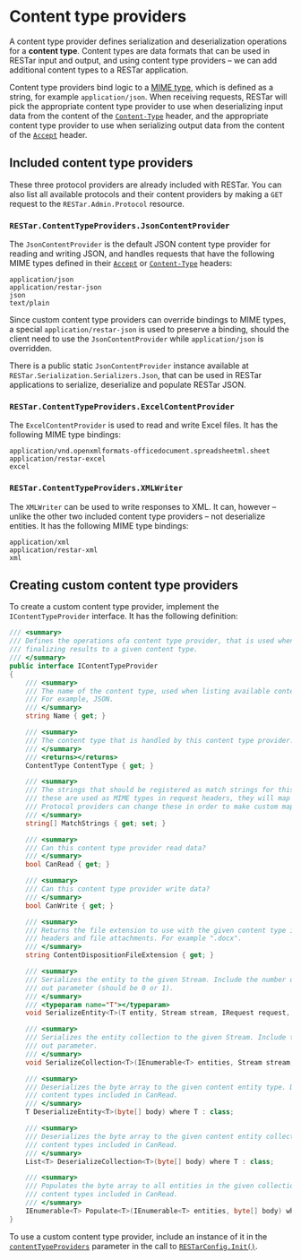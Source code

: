 # Content type providers

A content type provider defines serialization and deserialization operations for a **content type**. Content types are data formats that can be used in RESTar input and output, and using content type providers – we can add additional content types to a RESTar application.

Content type providers bind logic to a [MIME type](https://en.wikipedia.org/wiki/Media_type), which is defined as a string, for example `application/json`. When receiving requests, RESTar will pick the appropriate content type provider to use when deserializing input data from the content of the [`Content-Type`](../../Consuming%20a%20RESTar%20API/Headers#content-type) header, and the appropriate content type provider to use when serializing output data from the content of the [`Accept`](../../Consuming%20a%20RESTar%20API/Headers#accept) header.

## Included content type providers

These three protocol providers are already included with RESTar. You can also list all available protocols and their content providers by making a `GET` request to the `RESTar.Admin.Protocol` resource.

### `RESTar.ContentTypeProviders.JsonContentProvider`

The `JsonContentProvider` is the default JSON content type provider for reading and writing JSON, and handles requests that have the following MIME types defined in their [`Accept`](../../Consuming%20a%20RESTar%20API/Headers#accept) or [`Content-Type`](../../Consuming%20a%20RESTar%20API/Headers#content-type) headers:

```
application/json
application/restar-json
json
text/plain
```

Since custom content type providers can override bindings to MIME types, a special `application/restar-json` is used to preserve a binding, should the client need to use the `JsonContentProvider` while `application/json` is overridden.

There is a public static `JsonContentProvider` instance available at `RESTar.Serialization.Serializers.Json`, that can be used in RESTar applications to serialize, deserialize and populate RESTar JSON.

### `RESTar.ContentTypeProviders.ExcelContentProvider`

The `ExcelContentProvider` is used to read and write Excel files. It has the following MIME type bindings:

```
application/vnd.openxmlformats-officedocument.spreadsheetml.sheet
application/restar-excel
excel
```

### `RESTar.ContentTypeProviders.XMLWriter`

The `XMLWriter` can be used to write responses to XML. It can, however – unlike the other two included content type providers – not deserialize entities. It has the following MIME type bindings:

```
application/xml
application/restar-xml
xml
```

## Creating custom content type providers

To create a custom content type provider, implement the `IContentTypeProvider` interface. It has the following definition:

```csharp
/// <summary>
/// Defines the operations ofa content type provider, that is used when
/// finalizing results to a given content type.
/// </summary>
public interface IContentTypeProvider
{
    /// <summary>
    /// The name of the content type, used when listing available content types.
    /// For example, JSON.
    /// </summary>
    string Name { get; }

    /// <summary>
    /// The content type that is handled by this content type provider.
    /// </summary>
    /// <returns></returns>
    ContentType ContentType { get; }

    /// <summary>
    /// The strings that should be registered as match strings for this content type provider. When
    /// these are used as MIME types in request headers, they will map to this content type provider.
    /// Protocol providers can change these in order to make custom mappings to content types.
    /// </summary>
    string[] MatchStrings { get; set; }

    /// <summary>
    /// Can this content type provider read data?
    /// </summary>
    bool CanRead { get; }

    /// <summary>
    /// Can this content type provider write data?
    /// </summary>
    bool CanWrite { get; }

    /// <summary>
    /// Returns the file extension to use with the given content type in content disposition
    /// headers and file attachments. For example ".docx".
    /// </summary>
    string ContentDispositionFileExtension { get; }

    /// <summary>
    /// Serializes the entity to the given Stream. Include the number of entitites serialized in the entityCount
    /// out parameter (should be 0 or 1).
    /// </summary>
    /// <typeparam name="T"></typeparam>
    void SerializeEntity<T>(T entity, Stream stream, IRequest request, out ulong entityCount) where T : class;

    /// <summary>
    /// Serializes the entity collection to the given Stream. Include the number of entities serialized in the entityCount
    /// out parameter.
    /// </summary>
    void SerializeCollection<T>(IEnumerable<T> entities, Stream stream, IRequest request, out ulong entityCount) where T : class;

    /// <summary>
    /// Deserializes the byte array to the given content entity type. Deserialize calls can only be made with
    /// content types included in CanRead.
    /// </summary>
    T DeserializeEntity<T>(byte[] body) where T : class;

    /// <summary>
    /// Deserializes the byte array to the given content entity collection type. Deserialize calls can only be made with
    /// content types included in CanRead.
    /// </summary>
    List<T> DeserializeCollection<T>(byte[] body) where T : class;

    /// <summary>
    /// Populates the byte array to all entities in the given collection. Populate calls can only be made with
    /// content types included in CanRead.
    /// </summary>
    IEnumerable<T> Populate<T>(IEnumerable<T> entities, byte[] body) where T : class;
}
```

To use a custom content type provider, include an instance of it in the [`contentTypeProviders`](../RESTarConfig.Init#contenttypeproviders) parameter in the call to [`RESTarConfig.Init()`](../RESTarConfig.Init).
